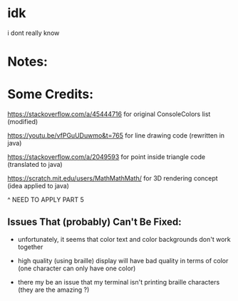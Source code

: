 # idk
i dont really know

# Notes:


# Some Credits:

https://stackoverflow.com/a/45444716 for original ConsoleColors list (modified)

https://youtu.be/vfPGuUDuwmo&t=765 for line drawing code (rewritten in java)

https://stackoverflow.com/a/2049593 for point inside triangle code (translated to java)

https://scratch.mit.edu/users/MathMathMath/ for 3D rendering concept (idea applied to java)

^ NEED TO APPLY PART 5

## Issues That (probably) Can't Be Fixed:

- unfortunately, it seems that color text and color backgrounds don't work together

- high quality (using braille) display will have bad quality in terms of color (one character can only have one color)

- there my be an issue that my terminal isn't printing braille characters (they are the amazing ?)